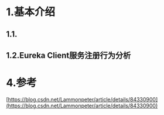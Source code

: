 # 1.基本介绍

## 1.1.

## 1.2.Eureka Client服务注册行为分析

# 4.参考

[https://blog.csdn.net/Lammonpeter/article/details/84330900](https://blog.csdn.net/Lammonpeter/article/details/84330900)

